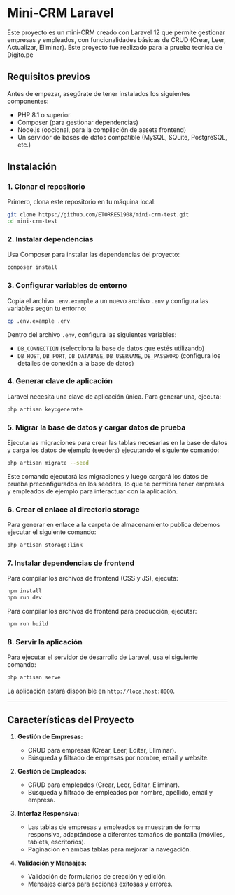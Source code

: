 # Mini-CRM Laravel

Este proyecto es un mini-CRM creado con Laravel 12 que permite gestionar
empresas y empleados, con funcionalidades básicas de CRUD (Crear, Leer,
Actualizar, Eliminar). Este proyecto fue realizado para la prueba tecnica de
Digito.pe

## Requisitos previos

Antes de empezar, asegúrate de tener instalados los siguientes componentes:

- PHP 8.1 o superior
- Composer (para gestionar dependencias)
- Node.js (opcional, para la compilación de assets frontend)
- Un servidor de bases de datos compatible (MySQL, SQLite, PostgreSQL, etc.)

## Instalación

### 1. Clonar el repositorio

Primero, clona este repositorio en tu máquina local:

```bash
git clone https://github.com/ETORRES1908/mini-crm-test.git
cd mini-crm-test
```

### 2. Instalar dependencias

Usa Composer para instalar las dependencias del proyecto:

```bash
composer install
```

### 3. Configurar variables de entorno

Copia el archivo `.env.example` a un nuevo archivo `.env` y configura las
variables según tu entorno:

```bash
cp .env.example .env
```

Dentro del archivo `.env`, configura las siguientes variables:

- `DB_CONNECTION` (selecciona la base de datos que estés utilizando)
- `DB_HOST`, `DB_PORT`, `DB_DATABASE`, `DB_USERNAME`, `DB_PASSWORD` (configura
  los detalles de conexión a la base de datos)

### 4. Generar clave de aplicación

Laravel necesita una clave de aplicación única. Para generar una, ejecuta:

```bash
php artisan key:generate
```

### 5. Migrar la base de datos y cargar datos de prueba

Ejecuta las migraciones para crear las tablas necesarias en la base de datos y
carga los datos de ejemplo (seeders) ejecutando el siguiente comando:

```bash
php artisan migrate --seed
```

Este comando ejecutará las migraciones y luego cargará los datos de prueba
preconfigurados en los seeders, lo que te permitirá tener empresas y empleados
de ejemplo para interactuar con la aplicación.

### 6. Crear el enlace al directorio storage

Para generar en enlace a la carpeta de almacenamiento publica debemos ejecutar
el siguiente comando:

```bash
php artisan storage:link
```

### 7. Instalar dependencias de frontend

Para compilar los archivos de frontend (CSS y JS), ejecuta:

```bash
npm install
npm run dev
```

Para compilar los archivos de frontend para producción, ejecutar:

```bash
npm run build
```

### 8. Servir la aplicación

Para ejecutar el servidor de desarrollo de Laravel, usa el siguiente comando:

```bash
php artisan serve
```

La aplicación estará disponible en `http://localhost:8000`.

---

## Características del Proyecto

1. **Gestión de Empresas:**
   - CRUD para empresas (Crear, Leer, Editar, Eliminar).
   - Búsqueda y filtrado de empresas por nombre, email y website.

2. **Gestión de Empleados:**
   - CRUD para empleados (Crear, Leer, Editar, Eliminar).
   - Búsqueda y filtrado de empleados por nombre, apellido, email y empresa.

3. **Interfaz Responsiva:**
   - Las tablas de empresas y empleados se muestran de forma responsiva,
     adaptándose a diferentes tamaños de pantalla (móviles, tablets,
     escritorios).
   - Paginación en ambas tablas para mejorar la navegación.

4. **Validación y Mensajes:**
   - Validación de formularios de creación y edición.
   - Mensajes claros para acciones exitosas y errores.
